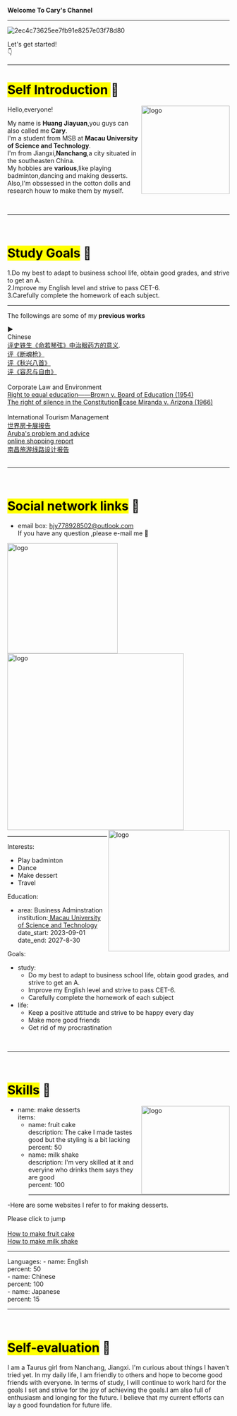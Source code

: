 <p><head><strong>Welcome To Cary's Channel</strong></head>
<hr>

![2ec4c73625ee7fb91e8257e03f78d80](https://github.com/user-attachments/assets/76223924-e477-49c1-b78e-c8f9a2189b37)
<br>
<figcaption>Let's get started!</figcaption>
👇


<hr>

# <mark>Self Introduction </mark>🧡

<img align="right" width="200" alt="logo" src=https://github.com/user-attachments/assets/77af02dd-3343-4cd4-8d86-4c74c1f27a63>

Hello,everyone! <br>
<p>My name is <strong>Huang Jiayuan</strong>,you guys can also called me <strong>Cary</strong>.<br>
I'm a student from MSB at <strong>Macau University of Science and Technology</strong>.<br>
I'm from Jiangxi,<strong>Nanchang</strong>,a city situated in the southeasten China.<br>
My hobbies are <strong>various</strong>,like playing badminton,dancing and making desserts.<br>
Also,I'm obssessed in the cotton dolls and research houw to make them by myself.</p>

<br>
<hr>
<br>

# <mark>Study Goals</mark> 💛

1.Do my best to adapt to business school life, obtain good grades, and strive to get an A.<br> 
2.Improve my English level and strive to pass CET-6.<br>
3.Carefully complete the homework of each subject.<br>
<hr>
<p>The followings are some of my <strong>previous works</strong></p>▶<br>
Chinese <br>
<a href="https://docs.qq.com/doc/DQ0J3UmpCUGhFUEdZ?_bid=1&client=drive_file&nlc=1"> 评史铁生《命若琴弦》中治眼药方的意义</a>.<br>
<a href="https://docs.qq.com/document/DQ3pZWXZqSGNYSWdr">评《断魂枪》</a><br>
<a href="https://docs.qq.com/document/DQ3J3Y0RsQ1JCS2xx">评《秋兴八首》</a><br>
<a href="https://docs.qq.com/document/DQ2FlQXp6cFVnUUZw">评《容忍与自由》</a><br>
<br>
Corporate Law and Environment<br>
<a href="https://docs.qq.com/pdf/DQ3ZOYktoemhSWmxl">Right to equal education——Brown v. Board of Education (1954)</a><br>
<a href="https://docs.qq.com/document/DQ1FFQUZGRGxvUVRB">The right of silence in the Constitutioncase Miranda v. Arizona (1966)</a><br>
<br>
International Tourism Management<br>
<a href="https://docs.qq.com/document/DQ2xjd0N5aFpJY2dJ">世界房卡展报告</a><br>
<a href="https://docs.qq.com/document/DQ0ZVTE5VVWxEaGJC">Aruba's problem and advice</a><br>
<a href="https://docs.qq.com/document/DQ0ZCb3BvcWlBU3RZ">online shopping report</a><br>
<a href="https://docs.qq.com/document/DQ2FTcHRSQUVreE1X">南昌旅游线路设计报告</a><br>



<br>
<hr>
<br>

 # <mark>Social network links</mark> 💚
 
 - email box: hjy778928502@outlook.com<br>
    If you have any question ,please e-mail me 💬 <br>

<img align="left" width="250" alt="logo" src=https://github.com/user-attachments/assets/76ca1109-de3c-43db-a1e1-85b9682abee6>
<img align="middle" width="400" alt="logo" src=https://github.com/user-attachments/assets/2b0328e8-5672-48a9-8a2f-ce0339bc5c42>
<img align="right" width="275" alt="logo" src=https://github.com/user-attachments/assets/e011e9b7-b669-4fcb-8bef-168ef5ead3bf>
<hr>

Interests:
  - Play badminton
  - Dance
  - Make dessert
  - Travel

Education:
  - area: Business Adminstration<br>
    institution:<a href="https://www.must.edu.mo/"> Macau University of Science and Technology</a><br>
    date_start: 2023-09-01<br>
    date_end: 2027-8-30
    
Goals:
  - study: 
      - Do my best to adapt to business school life, obtain good grades, and strive to get an A.
      - Improve my English level and strive to pass CET-6.
      - Carefully complete the homework of each subject 
  - life: 
      - Keep a positive attitude and strive to be happy every day
      - Make more good friends
      - Get rid of my procrastination

<br>
<hr>
<br>

# <mark>Skills</mark> 💙

<img align="right" width="200" alt="logo" src=https://github.com/user-attachments/assets/3ebc5ba7-1580-4af3-8c29-6c0e4db7d87f>

  - name: make desserts<br>
    items:<br>
      - name: fruit cake<br>
        description: The cake I made tastes good but the styling is a bit lacking <br>
        percent: 50<br>
      - name: milk shake<br>
        description: I'm very skilled at it and everyine who drinks them says they are good<br>
        percent: 100<br>
        <hr>
  -Here are some websites I refer to for making desserts.<br>
  <aside>Please click to jump</aside><br>
  <a href="https://m.xiachufang.com/recipe/261178/">How to make fruit cake</a><br>
   <a href="https://m.xiachufang.com/recipe/261178/](https://www.dealmoon.com/guide/944449">How to make milk shake</a>    
   
<hr>
Languages:
  - name: English<br>
    percent: 50<br>
  - name: Chinese<br>
    percent: 100<br>
  - name: Japanese<br>
    percent: 15

<br>
<hr>
<br>

# <mark>Self-evaluation</mark> 💜

I am a Taurus girl from Nanchang, Jiangxi. I'm curious about things I haven't tried yet. In my daily life, I am friendly to others and hope to become good friends with everyone. In terms of study, I will continue to work hard for the goals I set and strive for the joy of achieving the goals.I am also full of enthusiasm and longing for the future. I believe that my current efforts can lay a good foundation for future life.<br>




